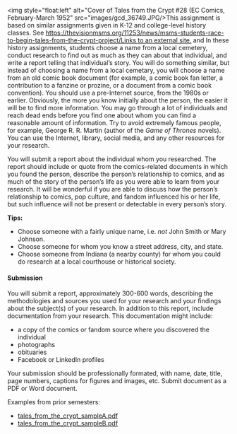 <img style="float:left" alt="Cover of Tales from the Crypt #28 (EC Comics, February-March 1952" src="images/gcd_36749.JPG/>This assignment is based on similar assignments given in K-12 and college-level history classes. See [https://thevisionmsms.org/11253/news/msms-students-race-to-begin-tales-from-the-crypt-project/Links to an external site.](https://thevisionmsms.org/11253/news/msms-students-race-to-begin-tales-from-the-crypt-project/) and In these history assignments, students choose a name from a local cemetery, conduct research to find out as much as they can about that individual, and write a report telling that individual’s story. You will do something similar, but instead of choosing a name from a local cemetary, you will choose a name from an old comic book document (for example, a comic book fan letter, a contribution to a fanzine or prozine, or a document from a comic book convention). You should use a pre-Internet source, from the 1980s or earlier. Obviously, the more you know initially about the person, the easier it will be to find more information. You may go through a lot of individuals and reach dead ends before you find one about whom you can find a reasonable amount of information. Try to avoid extremely famous people, for example, George R. R. Martin (author of the _Game of Thrones_ novels). You can use the Internet, library, social media, and any other resources for your research.

You will submit a report about the individual whom you researched. The report should include or quote from the comics-related documents in which you found the person, describe the person’s relationship to comics, and as much of the story of the person’s life as you were able to learn from your research. It will be wonderful if you are able to discuss how the person’s relationship to comics, pop culture, and fandom influenced his or her life, but such influence will not be present or detectable in every person’s story.

**Tips:**

*   Choose someone with a fairly unique name, i.e. _not_ John Smith or Mary Johnson.
*   Choose someone for whom you know a street address, city, and state.
*   Choose someone from Indiana (a nearby county) for whom you could do research at a local courthouse or historical society.

#### Submission

You will submit a report, approximately 300-600 words, describing the methodologies and sources you used for your research and your findings about the subject(s) of your research. In addition to this report, include documentation from your research. This documentation might include:

*   a copy of the comics or fandom source where you discovered the individual
*   photographs
*   obituaries
*   Facebook or LinkedIn profiles

Your submission should be professionally formated, with name, date, title, page numbers, captions for figures and images, etc. Submit document as a PDF or Word document.

Examples from prior semesters:

*   [tales\_from\_the\_crypt\_sampleA.pdf](https://iu.instructure.com/courses/2035442/files/135787530?wrap=1)
*   [tales\_from\_the\_crypt\_sampleB.pdf](https://iu.instructure.com/courses/2035442/files/135787529?wrap=1)